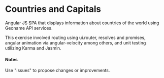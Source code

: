 # Countries and Capitals

Angular JS SPA that displays information about countries of the world using Geoname API services.

This exercise involved routing using ui.router, resolves and promises, angular animation via angular-velocity among others, and unit testing utilizing Karma and Jasmin.

#### Notes

Use "Issues" to propose changes or improvements.

